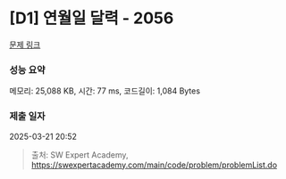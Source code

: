 # [D1] 연월일 달력 - 2056 

[문제 링크](https://swexpertacademy.com/main/code/problem/problemDetail.do?contestProbId=AV5QLkdKAz4DFAUq) 

### 성능 요약

메모리: 25,088 KB, 시간: 77 ms, 코드길이: 1,084 Bytes

### 제출 일자

2025-03-21 20:52



> 출처: SW Expert Academy, https://swexpertacademy.com/main/code/problem/problemList.do